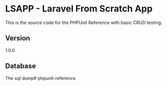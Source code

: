 # LSAPP - Laravel From Scratch App

This is the source code for the PHPUnit Reference with basic CRUD testing.

## Version
1.0.0

## Database
The sql dump# phpunit-reference
